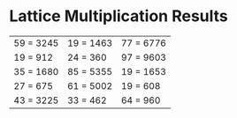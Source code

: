 # Lattice Multiplication Results

|   |   |   |
|---|---|---|
| 59 = 3245 | 19 = 1463 | 77 = 6776 |
| 19 = 912 | 24 = 360 | 97 = 9603 |
| 35 = 1680 | 85 = 5355 | 19 = 1653 |
| 27 = 675 | 61 = 5002 | 19 = 608 |
| 43 = 3225 | 33 = 462 | 64 = 960 |
